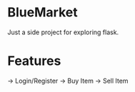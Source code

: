 # BlueMarket

Just a side project for exploring flask.

# Features

-> Login/Register
-> Buy Item
-> Sell Item
